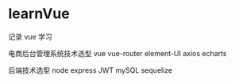 # learnVue

记录 vue 学习

电商后台管理系统技术选型
vue
vue-router
element-UI
axios
echarts

后端技术选型
node
express
JWT
mySQL
sequelize

